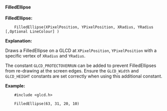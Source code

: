 <div class="section">

<div class="titlepage">

<div>

<div>

#### <span id="_filledellipse"></span>FilledEllipse

</div>

</div>

</div>

<span class="strong">**FilledEllipse:**</span>

``` screen
    FilledEllipse(XPixelPosition, YPixelPosition, XRadius, YRadius [,Optional LineColour] )
```

<span class="strong">**Explanation:**</span>

Draws a FilledEllipse on a GLCD at `XPixelPosition`, `YPixelPosition`
with a specific vertex of `XRadius` and `YRadius`.

The constant `GLCD_PROTECTOVERRUN` can be added to prevent
FilledEllipses from re-drawing at the screen edges. Ensure the
`GLCD_Width` and `GLCD_HEIGHT` constants are set correctly when using
this additional constant.

<span class="strong">**Example:**</span>

``` screen
    #include <glcd.h>

    FilledEllipse(63, 31, 20, 10)
```

</div>
